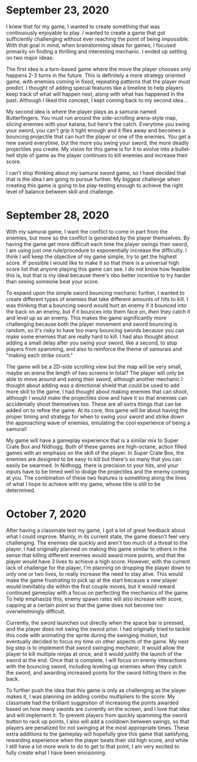 ﻿# September 23, 2020
I knew that for my game, I wanted to create something that was continuously enjoyable to play. I wanted to create a game that got sufficiently challenging without ever reaching the point of being impossible.
With that goal in mind, when brainstorming ideas for games, I focused primarily on finding a thrilling and interesting mechanic.
I ended up settling on two major ideas:

The first idea is a turn-based game where the move the player chooses only happens 2-3 turns in the future. 
This is definitely a more strategy oriented game, with enemies coming in fixed, repeating patterns that the player must predict.
I thought of adding special features like a timeline to help players keep track of what will happen next, along with what has happened in the past.
Although I liked this concept, I kept coming back to my second idea...

My second idea is where the player plays as a samurai named Butterfingers. You must run around the side-scrolling arena-style map, slicing enemies with your katana, but here's the catch.
Everytime you swing your sword, you can't grip it tight enough and it flies away and becomes a bouncing projectile that can hurt the player or one of the enemies. You get a new sword everytime, but the more you swing your sword, the more deadly projectiles you create.
My vision for this game is for it to evolve into a bullet-hell style of game as the player continues to kill enemies and increase their score.

I can't stop thinking about my samurai sword game, so I have decided that that is the idea I am going to pursue further. My biggest challenge when creating this game is going to be play-testing enough to achieve the right level of balance between skill and challenge.

# September 28, 2020
With my samurai game, I want the conflict to come in part from the enemies, but more so the conflict is generated by the player themselves.
By having the game get more difficult each time the player swings their sword, I am using just one rule/procedure to exponentially increase the difficulty.
I think I will keep the objective of my game simple, try to get the highest score. IF possible I would like to make it so that there is a universal high score list that anyone playing this game can see. 
I do not know how feasible this is, but that is my ideal because there's nbo better incentive to try harder than seeing someone beat your score.

To expand upon the simple sword bouncing mechanic further, I wanted to create different types of enemies that take different amounts of hits to kill.
I was thinking that a bouncing sword would hurt an enemy if it bounced into the back on an enemy, but if it bounces into them face on, then they catch it and level up as an enemy.
This makes the game significantly more challenging because both the player movement and sword bouncing is random, so it's risky to have too many bouncing swords because you can make some enemies that are really hard to kill.
I had also thought about adding a small delay after you swing your sword, like a second, to stop players from spamming, and also to reinforce the theme of samurais and "making each strike count."

The game will be a 2D-side scrolling view but the map will be very small, maybe an arena the length of two screens in total? 
The player will only be able to move around and swing their sword, although another mechanic I thought about adding was a directional shield that could be used to add more skill to the game. 
I had thought about making enemies that can shoot, although I would make the projectiles slow and have it so that enemies can accidentally shoot themselves too.
These are all extra things that can be added on to refine the game.
At its core, this game will be about having the proper timing and strategy for when to swing your sword and strike down the approaching wave of enemies, emulating the cool experience of being a samurai!

My game will have a gameplay experience that is a similar mix to Super Crate Box and Nidhogg.
Both of these games are high-octane, action filled games with an emphasis on the skill of the player.
In Super Crate Box, the enemies are designed to be easy to kill but there's so many that you can easily be swarmed.
In Nidhogg, there is precision to your hits, and your inputs have to be timed well to dodge the projectiles and the enemy coming at you.
The combination of these two features is something along the lines of what I hope to achieve with my game, whose title is still to be determined.   

 # October 7, 2020
 After having a classmate test my game, I got a lot of great feedback about what I could improve. 
 Mainly, in its current state, the game doesn't feel very challenging. The enemies die quickly and aren't too much of a threat to the player.
 I had originally planned on making this game similar to others in the sense that killing different enemies would award more points, and that the player would have 3 lives to achieve a high score. 
 However, with the current lack of challenge for the player, I'm planning on dropping the player down to only one or two lives, to really increase the need to stay alive. 
 This would make the game frustrating to pick up at the start because a new player would inevitably die within the first couple moves, but it would reward continued gameplay with a focus on perfecting the mechanics of the game.
 To help emphasize this, enemy spawn rates will also increase with score, capping at a certain point so that the game does not become too overwhelmingly difficult. 
 
 Currently, the sword launches out directly when the space bar is pressed, and the player does not swing the sword prior.
 I had originally tried to tackle this code with animating the sprite during the swinging motion, but eventually decided to focus my time on other aspects of the game. 
 My next big step is to implement that sword swinging mechanic. It would allow the player to kill multiple ninjas at once, and it would justify the launch of the sword at the end. 
 Once that is complete, I will focus on enemy interactions with the bouncing sword, including leveling up enemies when they catch the sword, and awarding increased points for the sword hitting them in the back.
 
 To further push the idea that this game is only as challenging as the player makes it, I was planning on adding combo multipliers to the score. 
 My classmate had the brilliant suggestion of increasing the points awarded based on how many swords are currently on the screen, and I love that idea and will implement it.
 To prevent players from quickly spamming the sword button to rack up points, I also will add a cooldown between swings, so that players are penalized for not swinging at the most appropriate times. 
 These extra additions to the gameplay will hopefully give this game that satisfying, rewarding experience when the player beats their old high score, and while I still have a lot more work to do to get to that point, I am very excited to fully create what I have been envisioning.